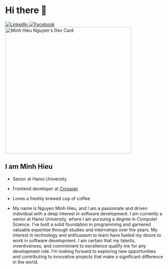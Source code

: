 # Hi there 👋

<div align="left">
  <a href="https://www.linkedin.com/in/hiếu-mihn-477673242">
    <img
      src="https://img.shields.io/static/v1?logo=linkedin&style=flat-square&color=0072b1&label=LinkedIn&message=%E2%98%86"
      alt="LinkedIn"
    />
  </a>
  <a rel="me" href="https://www.facebook.com/profile.php?id=100009415518368">
    <img
      src="https://img.shields.io/badge/facebook-welcome%20to%20my%20world-orange"
      alt="Facebook"
    />
  </a>

  <a href="https://app.daily.dev/Minhhieu2811">
    <img src="https://api.daily.dev/devcards/742f625553d6495baaa43a9c71664107.png?r=9zc" 
    width="400" 
    alt="Minh Hieu Nguyen's Dev Card"/>
  </a>

</div>

## I am Minh Hieu

- Senior at Hanoi University
- Frontend developer at [Crossian](https://crossian.com/)
- Loves a freshly brewed cup of coffee

- My name is Nguyen Minh Hieu, and I am a passionate and driven individual with a deep interest in software development. I am currently a senior at Hanoi University, where I am pursuing a degree in Computer Science. I’ve built a solid foundation in programming and garnered valuable expertise through studies and internships over the years. My interest in technology and enthusiasm to learn have fueled my desire to work in software development. I am certain that my talents, inventiveness, and commitment to excellence qualify me for any development role. I’m looking forward to exploring new opportunities and contributing to innovative projects that make a significant difference in the world.

